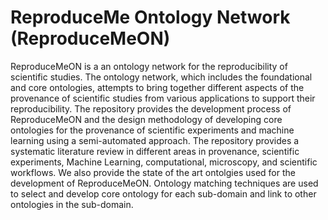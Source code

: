 # ReproduceMe Ontology Network (ReproduceMeON)
ReproduceMeON is a an ontology network for the reproducibility of scientific studies. The ontology network, which includes the foundational and core ontologies, attempts to bring together different aspects of the provenance of scientific studies from various applications to support their reproducibility. 
The repository provides the development process of ReproduceMeON and the design methodology of developing core ontologies for the provenance of scientific experiments and machine learning using a semi-automated approach.
The repository provides a systematic literature review in different areas in provenance, scientific experiments, Machine Learning, computational, microscopy, and scientific workflows.
We also provide the state of the art ontolgies used for the development of ReproduceMeON.
Ontology matching techniques are used to select and develop core ontology for each sub-domain and link to other ontologies in the sub-domain.
